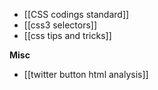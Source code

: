 * [[CSS codings standard]]
* [[css3 selectors]]
* [[css tips and tricks]]

**Misc**

* [[twitter button html analysis]]